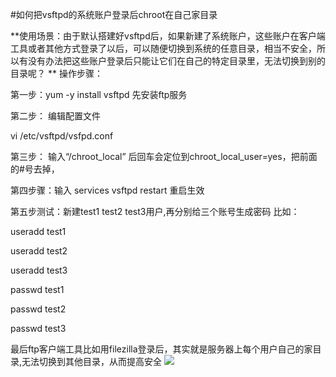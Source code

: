 <!-- --- tag: linux vsftpd centos chroot ftp  -->
<!-- --- title: 如何把vsftpd的系统账户登录后chroot在自己家目录 -->
#如何把vsftpd的系统账户登录后chroot在自己家目录

**使用场景：由于默认搭建好vsftpd后，如果新建了系统账户，这些账户在客户端工具或者其他方式登录了以后，可以随便切换到系统的任意目录，相当不安全，所以有没有办法把这些账户登录后只能让它们在自己的特定目录里，无法切换到别的目录呢？
**
操作步骤：

第一步：yum -y install vsftpd  先安装ftp服务

第二步： 编辑配置文件

vi /etc/vsftpd/vsfpd.conf

第三步： 输入“/chroot_local” 后回车会定位到chroot_local_user=yes，把前面的#号去掉，



第四步骤：输入 services vsftpd restart 重启生效






第五步测试：新建test1 test2 test3用户,再分别给三个账号生成密码 比如：


useradd test1

useradd test2

useradd test3

passwd test1

passwd test2

passwd test3
 

最后ftp客户端工具比如用filezilla登录后，其实就是服务器上每个用户自己的家目录,无法切换到其他目录，从而提高安全
![](http://kb.51hosting.com/kb/ftpchroot.png)
